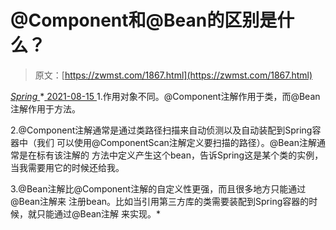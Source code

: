 <!--yml
category: 未分类
date: 0001-01-01 00:00:00
--->

# @Component和@Bean的区别是什么？

> 原文：[https://zwmst.com/1867.html](https://zwmst.com/1867.html)

   [ *Spring* ](https://zwmst.com/spring)*[ <time datetime="2021-08-15T16:43:27+08:00"> 2021-08-15 </time> ](https://zwmst.com/1867.html)  1.作用对象不同。@Component注解作用于类，而@Bean注解作用于方法。

2.@Component注解通常是通过类路径扫描来自动侦测以及自动装配到Spring容器中（我们 可以使用@ComponentScan注解定义要扫描的路径）。@Bean注解通常是在标有该注解的 方法中定义产生这个bean，告诉Spring这是某个类的实例，当我需要用它的时候还给我。

3.@Bean注解比@Component注解的自定义性更强，而且很多地方只能通过@Bean注解来 注册bean。比如当引用第三方库的类需要装配到Spring容器的时候，就只能通过@Bean注解 来实现。*